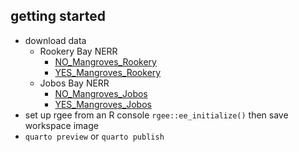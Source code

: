 ## getting started
* download data
  * Rookery Bay NERR
    * [NO_Mangroves_Rookery](https://usf.box.com/s/67yf3djrudc95a33i26sv8lxy8nyseun)
    * [YES_Mangroves_Rookery](https://usf.box.com/s/e1z2axgzfb50mcmhiuqjr2llv97tq4tb)
  * Jobos Bay NERR
    * [NO_Mangroves_Jobos](https://usf.box.com/s/hibdzfaxs2ekr0mz4n4fy2k6o39hknc8)
    * [YES_Mangroves_Jobos](https://usf.box.com/s/xpqo6130jqzhc9y9jhiz8un3z6qc2sm0)
* set up rgee from an R console `rgee::ee_initialize()` then save workspace image
* `quarto preview` or `quarto publish`
